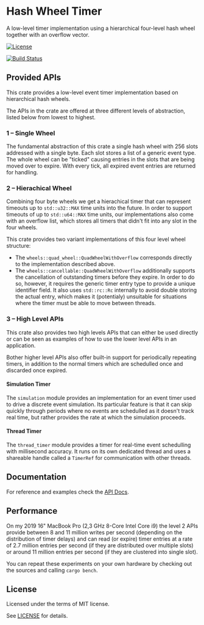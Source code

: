 # Hash Wheel Timer

A low-level timer implementation using a hierarchical four-level hash wheel together with an overflow vector.

[![License](https://img.shields.io/badge/license-MIT-blue.svg)](https://github.com/Bathtor/rust-hash-wheel-timer)
<!-- [![Cargo](https://img.shields.io/crates/v/executors.svg)](https://crates.io/crates/executors) 
[![Documentation](https://docs.rs/executors/badge.svg)](https://docs.rs/executors) //-->
[![Build Status](https://travis-ci.org/Bathtor/rust-hash-wheel-timer.svg?branch=master)](https://travis-ci.org/Bathtor/rust-hash-wheel-timer)

## Provided APIs

This crate provides a low-level event timer implementation based on hierarchical hash wheels.

The APIs in the crate are offered at three different levels of abstraction, listed below from lowest to highest.

### 1 – Single Wheel
The fundamental abstraction of this crate a single hash wheel with 256 slots addressed with a single byte. Each slot stores a list of a generic event type.
The whole wheel can be "ticked" causing entries in the slots that are being moved over to expire. With every tick, all expired event entries are returned for handling.

### 2 – Hierachical Wheel
Combining four byte wheels we get a hierachical timer that can represent timeouts up to `std::u32::MAX` time units into the future.
In order to support timeouts of up to `std::u64::MAX` time units, our implementations also come with an overflow list, which stores all timers that didn't fit into any slot in the four wheels.

This crate provides two variant implementations of this four level wheel structure:

- The `wheels::quad_wheel::QuadWheelWithOverflow` corresponds directly to the implementation described above.
- The `wheels::cancellable::QuadWheelWithOverflow` additionally supports the cancellation of outstanding timers before they expire. In order to do so, however, it requires the generic timer entry type to provide a unique identifier field. It also uses `std::rc::Rc` internally to avoid double storing the actual entry, which makes it (potentialy) unsuitable for situations where the timer must be able to move between threads.

### 3 – High Level APIs
This crate also provides two high levels APIs that can either be used directly or can be seen as examples of how to use the lower level APIs in an application.

Bother higher level APIs also offer built-in support for periodically repeating timers, in addition to the normal timers which are schedulled once and discarded once expired.

#### Simulation Timer
The `simulation` module provides an implementation for an event timer used to drive a discrete event simulation.
Its particular feature is that it can skip quickly through periods where no events are schedulled as it doesn't track real time, but rather provides the rate at which the simulation proceeds.

#### Thread Timer
The `thread_timer` module provides a timer for real-time event schedulling with millisecond accuracy.
It runs on its own dedicated thread and uses a shareable handle called a `TimerRef` for communication with other threads.

## Documentation

For reference and examples check the [API Docs](https://docs.rs/hierarchical_hash_wheel_timer).

## Performance

On my 2019 16" MacBook Pro (2,3 GHz 8-Core Intel Core i9) the level 2 APIs provide between 8 and 11 million writes per second (depending on the distribution of timer delays) and can read (or expire) timer entries at a rate of 2.7 million entries per second (if they are distributed over multiple slots) or around 11 million entries per second (if they are clustered into single slot).

You can repeat these experiments on your own hardware by checking out the sources and calling `cargo bench`.

## License

Licensed under the terms of MIT license.

See [LICENSE](LICENSE) for details.
